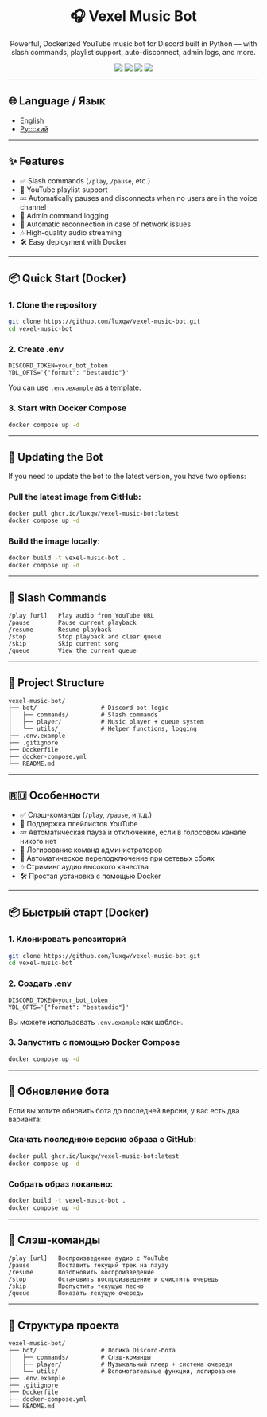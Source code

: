 <h1 align="center">🎧 Vexel Music Bot</h1>
<p align="center">
  Powerful, Dockerized YouTube music bot for Discord built in Python — with slash commands, playlist support, auto-disconnect, admin logs, and more.
</p>

<p align="center">
  <img src="https://img.shields.io/github/stars/luxqw/vexel-music-bot?style=for-the-badge" />
  <img src="https://img.shields.io/github/forks/luxqw/vexel-music-bot?style=for-the-badge" />
  <img src="https://img.shields.io/github/issues/luxqw/vexel-music-bot?style=for-the-badge" />
  <a href="https://discord.gg/jZtxj9Stak">
    <img src="https://img.shields.io/badge/Discord-Join%20Server-blue?style=for-the-badge&logo=discord" />
  </a>
</p>

---

## 🌐 Language / Язык

- [English](https://github.com/luxqw/vexel-music-bot#-features)
- [Русский](https://github.com/luxqw/vexel-music-bot#-%D0%BE%D1%81%D0%BE%D0%B1%D0%B5%D0%BD%D0%BD%D0%BE%D1%81%D1%82%D0%B8)

---

## ✨ Features

- ✅ Slash commands (`/play`, `/pause`, etc.)
- 📃 YouTube playlist support
- 💤 Automatically pauses and disconnects when no users are in the voice channel
- 📜 Admin command logging
- 🔄 Automatic reconnection in case of network issues
- 🎶 High-quality audio streaming
- 🛠️ Easy deployment with Docker

---

## 📦 Quick Start (Docker)

### 1. Clone the repository

```bash
git clone https://github.com/luxqw/vexel-music-bot.git
cd vexel-music-bot
```

### 2. Create .env

```env
DISCORD_TOKEN=your_bot_token
YDL_OPTS='{"format": "bestaudio"}'
```

You can use `.env.example` as a template.

### 3. Start with Docker Compose

```bash
docker compose up -d
```

---

## 🔄 Updating the Bot

If you need to update the bot to the latest version, you have two options:

### Pull the latest image from GitHub:

```bash
docker pull ghcr.io/luxqw/vexel-music-bot:latest
docker compose up -d
```

### Build the image locally:

```bash
docker build -t vexel-music-bot .
docker compose up -d
```

---

## 🧠 Slash Commands

```plaintext
/play [url]   Play audio from YouTube URL
/pause        Pause current playback
/resume       Resume playback
/stop         Stop playback and clear queue
/skip         Skip current song
/queue        View the current queue
```

---

## 📁 Project Structure

```plaintext
vexel-music-bot/
├── bot/                  # Discord bot logic
│   ├── commands/         # Slash commands
│   ├── player/           # Music player + queue system
│   └── utils/            # Helper functions, logging
├── .env.example         
├── .gitignore
├── Dockerfile
├── docker-compose.yml
└── README.md
```

---

## 🇷🇺 Особенности

- ✅ Слэш-команды (`/play`, `/pause`, и т.д.)
- 📃 Поддержка плейлистов YouTube
- 💤 Автоматическая пауза и отключение, если в голосовом канале никого нет
- 📜 Логирование команд администраторов
- 🔄 Автоматическое переподключение при сетевых сбоях
- 🎶 Стриминг аудио высокого качества
- 🛠️ Простая установка с помощью Docker

---

## 📦 Быстрый старт (Docker)

### 1. Клонировать репозиторий

```bash
git clone https://github.com/luxqw/vexel-music-bot.git
cd vexel-music-bot
```

### 2. Создать .env

```env
DISCORD_TOKEN=your_bot_token
YDL_OPTS='{"format": "bestaudio"}'
```

Вы можете использовать `.env.example` как шаблон.

### 3. Запустить с помощью Docker Compose

```bash
docker compose up -d
```

---

## 🔄 Обновление бота

Если вы хотите обновить бота до последней версии, у вас есть два варианта:

### Скачать последнюю версию образа с GitHub:

```bash
docker pull ghcr.io/luxqw/vexel-music-bot:latest
docker compose up -d
```

### Собрать образ локально:

```bash
docker build -t vexel-music-bot .
docker compose up -d
```

---

## 🧠 Слэш-команды

```plaintext
/play [url]   Воспроизведение аудио с YouTube
/pause        Поставить текущий трек на паузу
/resume       Возобновить воспроизведение
/stop         Остановить воспроизведение и очистить очередь
/skip         Пропустить текущую песню
/queue        Показать текущую очередь
```

---

## 📁 Структура проекта

```plaintext
vexel-music-bot/
├── bot/                  # Логика Discord-бота
│   ├── commands/         # Слэш-команды
│   ├── player/           # Музыкальный плеер + система очереди
│   └── utils/            # Вспомогательные функции, логирование
├── .env.example          
├── .gitignore
├── Dockerfile
├── docker-compose.yml
└── README.md
```
